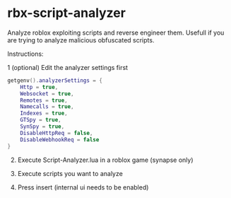 # rbx-script-analyzer
Analyze roblox exploiting scripts and reverse engineer them. Usefull if you are trying to analyze malicious obfuscated scripts.

Instructions:

1 (optional) Edit the analyzer settings first
```lua
getgenv().analyzerSettings = {
    Http = true,
    Websocket = true,
    Remotes = true,
    Namecalls = true,
    Indexes = true,
    GTSpy = true,
    SynSpy = true,
    DisableHttpReq = false,
    DisableWebhookReq = false
}
```

2. Execute Script-Analyzer.lua in a roblox game (synapse only)

3. Execute scripts you want to analyze

4. Press insert (internal ui needs to be enabled)
